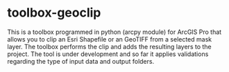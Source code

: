# toolbox-geoclip
This is a toolbox programmed in python (arcpy module) for ArcGIS Pro that allows you to clip an Esri Shapefile or an GeoTIFF from a selected mask layer. The toolbox performs the clip and adds the resulting layers to the project. The tool is under development and so far it applies validations regarding the type of input data and output folders.

